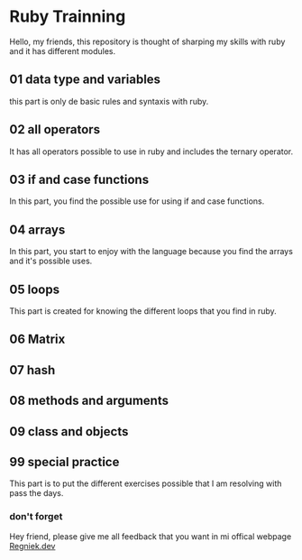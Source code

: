 # Ruby Trainning

Hello, my friends, this repository is thought of sharping my skills with ruby and it has different modules.

## 01 data type and variables

this part is only de basic rules and syntaxis with ruby.

## 02 all operators 

It has all operators possible to use in ruby and includes the ternary operator.

## 03 if and case functions

In this part, you find the possible use for using if and case functions.

## 04 arrays

In this part, you start to enjoy with the language because you find the arrays and it's possible uses.

## 05 loops

This part is created for knowing the different loops that you find in ruby.

## 06 Matrix

## 07 hash

## 08 methods and arguments

## 09 class and objects
## 99 special practice

This part is to put the different exercises possible that I am resolving with pass the days.

### don't forget

Hey friend, please give me all feedback that you want in mi offical webpage [Regniek.dev](https://www.regniek.dev)